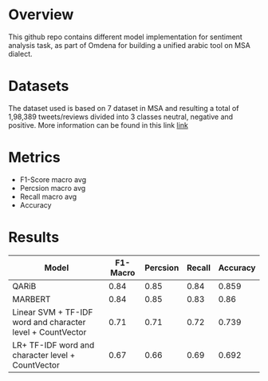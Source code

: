 # Overview 
This github repo contains different model implementation for sentiment analysis task, as part of Omdena for building a unified arabic tool on MSA dialect.

# Datasets
The dataset used is based on 7 dataset in MSA and resulting a total of 1,98,389 tweets/reviews divided into 3 classes neutral, negative and positive. 
More information can be found in this link 
[link](https://docs.google.com/spreadsheets/d/17MT_OPUmjSKF323rFNM3pxUBAuES6Mu9Zzpd8V06c34/edit#gid=0)

# Metrics
- F1-Score macro avg
- Percsion macro avg 
- Recall   macro avg
- Accuracy

# Results
| Model                                                       | F1-Macro | Percsion | Recall | Accuracy |
|-------------------------------------------------------------|----------|----------|--------|----------|
| QARiB                                                       | 0.84     | 0.85     | 0.84   | 0.859    |
| MARBERT                                                     | 0.84     | 0.85     | 0.83   | 0.86     |
| Linear SVM + TF-IDF word and character level + CountVector  | 0.71     | 0.71     | 0.72   | 0.739    |
| LR+ TF-IDF word and character level + CountVector           | 0.67     | 0.66     | 0.69   | 0.692    |









